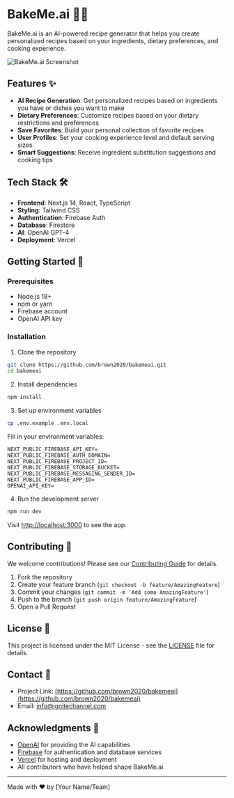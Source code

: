 # BakeMe.ai 🧑‍🍳

BakeMe.ai is an AI-powered recipe generator that helps you create personalized recipes based on your ingredients, dietary preferences, and cooking experience.

![BakeMe.ai Screenshot](screenshot.png)

## Features ✨

- **AI Recipe Generation**: Get personalized recipes based on ingredients you have or dishes you want to make
- **Dietary Preferences**: Customize recipes based on your dietary restrictions and preferences
- **Save Favorites**: Build your personal collection of favorite recipes
- **User Profiles**: Set your cooking experience level and default serving sizes
- **Smart Suggestions**: Receive ingredient substitution suggestions and cooking tips

## Tech Stack 🛠️

- **Frontend**: Next.js 14, React, TypeScript
- **Styling**: Tailwind CSS
- **Authentication**: Firebase Auth
- **Database**: Firestore
- **AI**: OpenAI GPT-4
- **Deployment**: Vercel

## Getting Started 🚀

### Prerequisites

- Node.js 18+
- npm or yarn
- Firebase account
- OpenAI API key

### Installation

1. Clone the repository

```bash
git clone https://github.com/brown2020/bakemeai.git
cd bakemeai
```

2. Install dependencies

```bash
npm install
```

3. Set up environment variables

```bash
cp .env.example .env.local
```

Fill in your environment variables:

```env
NEXT_PUBLIC_FIREBASE_API_KEY=
NEXT_PUBLIC_FIREBASE_AUTH_DOMAIN=
NEXT_PUBLIC_FIREBASE_PROJECT_ID=
NEXT_PUBLIC_FIREBASE_STORAGE_BUCKET=
NEXT_PUBLIC_FIREBASE_MESSAGING_SENDER_ID=
NEXT_PUBLIC_FIREBASE_APP_ID=
OPENAI_API_KEY=
```

4. Run the development server

```bash
npm run dev
```

Visit [http://localhost:3000](http://localhost:3000) to see the app.

## Contributing 🤝

We welcome contributions! Please see our [Contributing Guide](CONTRIBUTING.md) for details.

1. Fork the repository
2. Create your feature branch (`git checkout -b feature/AmazingFeature`)
3. Commit your changes (`git commit -m 'Add some AmazingFeature'`)
4. Push to the branch (`git push origin feature/AmazingFeature`)
5. Open a Pull Request

## License 📝

This project is licensed under the MIT License - see the [LICENSE](LICENSE) file for details.

## Contact 📧

- Project Link: [https://github.com/brown2020/bakemeai](https://github.com/brown2020/bakemeai)
- Email: info@ignitechannel.com

## Acknowledgments 🙏

- [OpenAI](https://openai.com) for providing the AI capabilities
- [Firebase](https://firebase.google.com) for authentication and database services
- [Vercel](https://vercel.com) for hosting and deployment
- All contributors who have helped shape BakeMe.ai

---

Made with ❤️ by [Your Name/Team]
